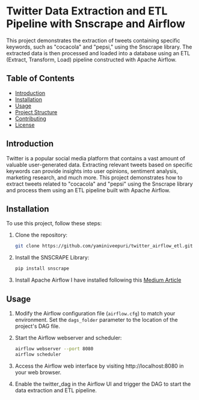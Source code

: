 # Twitter Data Extraction and ETL Pipeline with Snscrape and Airflow

This project demonstrates the extraction of tweets containing specific keywords, such as "cocacola" and "pepsi," using the Snscrape library. The extracted data is then processed and loaded into a database using an ETL (Extract, Transform, Load) pipeline constructed with Apache Airflow.

## Table of Contents

- [Introduction](#introduction)
- [Installation](#installation)
- [Usage](#usage)
- [Project Structure](#project-structure)
- [Contributing](#contributing)
- [License](#license)

## Introduction

Twitter is a popular social media platform that contains a vast amount of valuable user-generated data. Extracting relevant tweets based on specific keywords can provide insights into user opinions, sentiment analysis, marketing research, and much more. This project demonstrates how to extract tweets related to "cocacola" and "pepsi" using the Snscrape library and process them using an ETL pipeline built with Apache Airflow.

## Installation

To use this project, follow these steps:

1. Clone the repository:

   ```bash
   git clone https://github.com/yaminiveepuri/twitter_airflow_etl.git

2. Install the SNSCRAPE Library:
    ```bash
    pip install snscrape
3. Install Apache Airflow
   I have installed following this [Medium Article](https://medium.com/@jacksonbull1987/how-to-install-apache-airflow-6b8a2ae60050)

## Usage

1. Modify the Airflow configuration file (`airflow.cfg`) to match your environment. Set the `dags_folder` parameter to the location of the project's DAG file.
2. Start the Airflow webserver and scheduler:

   ```bash
   airflow webserver --port 8080
   airflow scheduler
3. Access the Airflow web interface by visiting http://localhost:8080 in your web browser.
4. Enable the twitter_dag in the Airflow UI and trigger the DAG to start the data extraction and ETL pipeline.

